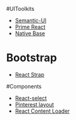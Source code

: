 
#UIToolkits
- [Semantic-UI](https://react.semantic-ui.com/)
- [Prime React](https://www.primefaces.org/primereact/#/setup)
- [Native Base](https://nativebase.io/kitchen-sink-app)


# Bootstrap
- [React Strap](https://reactstrap.github.io/)



#Components
- [React-select](http://jedwatson.github.io/react-select/)
- [Pinterest layout](https://github.com/tsuyoshiwada/react-stack-grid)
- [React Content Loader](https://danilowoz.github.io/create-react-content-loader/)
